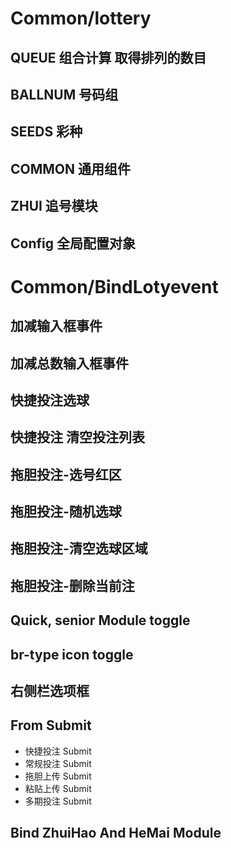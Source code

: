 # Common/lottery

##  QUEUE  组合计算 取得排列的数目
##  BALLNUM  号码组
##  SEEDS  彩种
##  COMMON  通用组件
##  ZHUI    追号模块
##  Config    全局配置对象

# Common/BindLotyevent

## 加减输入框事件

## 加减总数输入框事件

## 快捷投注选球

## 快捷投注 清空投注列表

## 拖胆投注-选号红区

## 拖胆投注-随机选球

## 拖胆投注-清空选球区域

## 拖胆投注-删除当前注

## Quick, senior Module toggle

## br-type icon toggle

## 右侧栏选项框

## From Submit
- 快捷投注 Submit
- 常规投注 Submit
- 拖胆上传 Submit
- 粘贴上传 Submit
- 多期投注 Submit

## Bind ZhuiHao And HeMai Module







